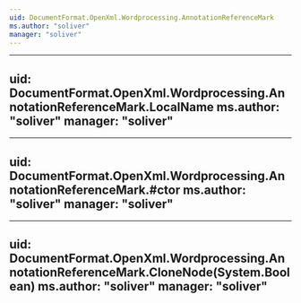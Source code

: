 ```yaml
---
uid: DocumentFormat.OpenXml.Wordprocessing.AnnotationReferenceMark
ms.author: "soliver"
manager: "soliver"
---
```


---
uid: DocumentFormat.OpenXml.Wordprocessing.AnnotationReferenceMark.LocalName
ms.author: "soliver"
manager: "soliver"
---

---
uid: DocumentFormat.OpenXml.Wordprocessing.AnnotationReferenceMark.#ctor
ms.author: "soliver"
manager: "soliver"
---

---
uid: DocumentFormat.OpenXml.Wordprocessing.AnnotationReferenceMark.CloneNode(System.Boolean)
ms.author: "soliver"
manager: "soliver"
---
